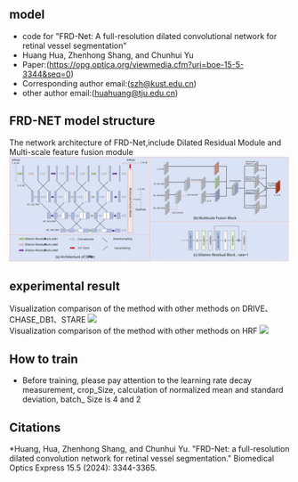 ## model

* code for "FRD-Net: A full-resolution dilated convolutional network for retinal vessel segmentation"
* Huang Hua, Zhenhong Shang, and Chunhui Yu
* Paper:(https://opg.optica.org/viewmedia.cfm?uri=boe-15-5-3344&seq=0)
* Corresponding author email:(szh@kust.edu.cn)
* other author email:(huahuang@tju.edu.cn)

## FRD-NET model structure
The network architecture of FRD-Net,include Dilated Residual Module and Multi-scale feature fusion module
<img src="https://github.com/papercodeHua/FRD-Net/blob/main/images/structure1.svg" width="800">

## experimental result
Visualization comparison of the method with other methods on DRIVE、CHASE_DB1、STARE
<img src="https://github.com/papercodeHua/FRD-Net/blob/main/images/result1.svg" width="600">
</br>
Visualization comparison of the method with other methods on HRF
<img src="https://github.com/papercodeHua/FRD-Net/blob/main/images/result2.svg" width="600">

## How to train

* Before training, please pay attention to the learning rate decay measurement, crop_Size, calculation of normalized
  mean and standard deviation, batch_ Size is 4 and 2

## Citations

*Huang, Hua, Zhenhong Shang, and Chunhui Yu. "FRD-Net: a full-resolution dilated convolution network for retinal vessel segmentation." Biomedical Optics Express 15.5 (2024): 3344-3365.
